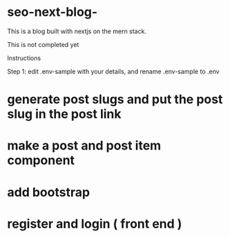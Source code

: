 # seo-next-blog-
This is a blog built with nextjs on the mern stack. 

This is not completed yet 



Instructions

Step 1: edit .env-sample with your details, and rename .env-sample to .env

# generate post slugs and put the post slug in the post link 
# make a post and post item component       
# add bootstrap 
# register and login ( front end )
